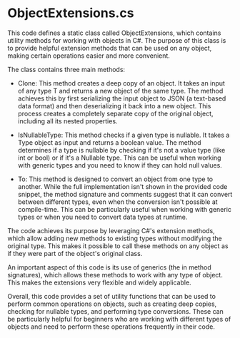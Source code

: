 # ObjectExtensions.cs

This code defines a static class called ObjectExtensions, which contains utility methods for working with objects in C#. The purpose of this class is to provide helpful extension methods that can be used on any object, making certain operations easier and more convenient.

The class contains three main methods:

- Clone: This method creates a deep copy of an object. It takes an input of any type T and returns a new object of the same type. The method achieves this by first serializing the input object to JSON (a text-based data format) and then deserializing it back into a new object. This process creates a completely separate copy of the original object, including all its nested properties.

- IsNullableType: This method checks if a given type is nullable. It takes a Type object as input and returns a boolean value. The method determines if a type is nullable by checking if it's not a value type (like int or bool) or if it's a Nullable type. This can be useful when working with generic types and you need to know if they can hold null values.

- To: This method is designed to convert an object from one type to another. While the full implementation isn't shown in the provided code snippet, the method signature and comments suggest that it can convert between different types, even when the conversion isn't possible at compile-time. This can be particularly useful when working with generic types or when you need to convert data types at runtime.

The code achieves its purpose by leveraging C#'s extension methods, which allow adding new methods to existing types without modifying the original type. This makes it possible to call these methods on any object as if they were part of the object's original class.

An important aspect of this code is its use of generics (the in method signatures), which allows these methods to work with any type of object. This makes the extensions very flexible and widely applicable.

Overall, this code provides a set of utility functions that can be used to perform common operations on objects, such as creating deep copies, checking for nullable types, and performing type conversions. These can be particularly helpful for beginners who are working with different types of objects and need to perform these operations frequently in their code.